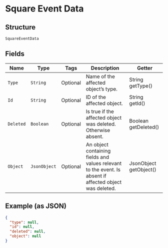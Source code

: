 
# Square Event Data

## Structure

`SquareEventData`

## Fields

| Name | Type | Tags | Description | Getter |
|  --- | --- | --- | --- | --- |
| `Type` | `String` | Optional | Name of the affected object’s type. | String getType() |
| `Id` | `String` | Optional | ID of the affected object. | String getId() |
| `Deleted` | `Boolean` | Optional | Is true if the affected object was deleted. Otherwise absent. | Boolean getDeleted() |
| `Object` | `JsonObject` | Optional | An object containing fields and values relevant to the event. Is absent if affected object was deleted. | JsonObject getObject() |

## Example (as JSON)

```json
{
  "type": null,
  "id": null,
  "deleted": null,
  "object": null
}
```

